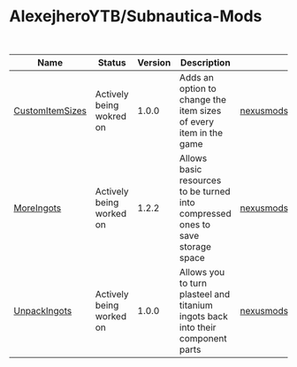 # AlexejheroYTB/Subnautica-Mods
<br>

| Name | Status | Version | Description | Download Link | 
|-|-|-|-|-|
| <a href=../CustomItemSizes> CustomItemSizes </a> | Actively being wokred on | 1.0.0 | Adds an option to change the item sizes of every item in the game | <a href=https://nexusmods.com/subnautica/mods/79> nexusmods.com/subnautica/mods/79 </a> |
| <a href=../MoreIngots> MoreIngots </a> | Actively being worked on | 1.2.2 | Allows basic resources to be turned into compressed ones to save storage space | <a href=https://nexusmods.com/subnautica/mods/60> nexusmods.com/subnautica/mods/60 </a> |
| <a href=../UnpackIngots> UnpackIngots </a> | Actively being worked on | 1.0.0 | Allows you to turn plasteel and titanium ingots back into their component parts | <a href=https://nexusmods.com/subnautica/mods/69> nexusmods.com/subnautica/mods/69 </a> |

<!--
## Mods I'm currently not working on
| Name | Status | Version | Description | Download Link | 
|-|-|-|-|-|
| <a href=../ReplenishReactorRods> ReplenishReactorRods </a> | Mod loader does not load file | | Allows depleted reactor rods to be replenished with 3 uraninite crystals | <strike><a href=https://www.nexusmods.com/subnautica/mods/62>nexusmods.com/subnautica/mods/62</a></strike> |
-->
